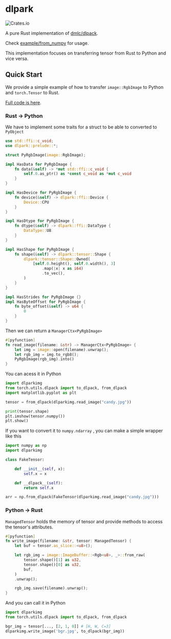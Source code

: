 # dlpark

![Crates.io](https://img.shields.io/crates/v/dlpark?style=for-the-badge)

A pure Rust implementation of [dmlc/dlpack](https://github.com/dmlc/dlpack).

Check [example/from_numpy](./example/from_numpy) for usage.

This implementation focuses on transferring tensor from Rust to Python and vice versa.

## Quick Start

We provide a simple example of how to transfer `image::RgbImage` to Python and `torch.Tensor` to Rust.

[Full code is here](https://github.com/SunDoge/dlparkimg).

### Rust $\rightarrow$ Python

We have to implement some traits for a struct to be able to converted to `PyObject`

```rust
use std::ffi::c_void;
use dlpark::prelude::*;

struct PyRgbImage(image::RgbImage);

impl HasData for PyRgbImage {
    fn data(&self) -> *mut std::ffi::c_void {
        self.0.as_ptr() as *const c_void as *mut c_void
    }
}

impl HasDevice for PyRgbImage {
    fn device(&self) -> dlpark::ffi::Device {
        Device::CPU
    }
}

impl HasDtype for PyRgbImage {
    fn dtype(&self) -> dlpark::ffi::DataType {
        DataType::U8
    }
}

impl HasShape for PyRgbImage {
    fn shape(&self) -> dlpark::tensor::Shape {
        dlpark::tensor::Shape::Owned(
            [self.0.height(), self.0.width(), 3]
                .map(|x| x as i64)
                .to_vec(),
        )
    }
}

impl HasStrides for PyRgbImage {}
impl HasByteOffset for PyRgbImage {
    fn byte_offset(&self) -> u64 {
        0
    }
}
```

Then we can return a `ManagerCtx<PyRgbImage>`

```rust
#[pyfunction]
fn read_image(filename: &str) -> ManagerCtx<PyRgbImage> {
    let img = image::open(filename).unwrap();
    let rgb_img = img.to_rgb8();
    PyRgbImage(rgb_img).into()
}
```

You can acess it in Python

```python
import dlparkimg
from torch.utils.dlpack import to_dlpack, from_dlpack
import matplotlib.pyplot as plt

tensor = from_dlpack(dlparkimg.read_image("candy.jpg"))

print(tensor.shape)
plt.imshow(tensor.numpy())
plt.show()
```

If you want to convert it to `numpy.ndarray` , you can make a simple wrapper like this

```python
import numpy as np
import dlparkimg

class FakeTensor:

    def __init__(self, x):
        self.x = x

    def __dlpack__(self):
        return self.x

arr = np.from_dlpack(FakeTensor(dlparkimg.read_image("candy.jpg")))
```

### Python $\rightarrow$ Rust

`ManagedTensor` holds the memory of tensor and provide methods to access the tensor's attributes.

```rust
#[pyfunction]
fn write_image(filename: &str, tensor: ManagedTensor) {
    let buf = tensor.as_slice::<u8>();

    let rgb_img = image::ImageBuffer::<Rgb<u8>, _>::from_raw(
        tensor.shape()[1] as u32,
        tensor.shape()[0] as u32,
        buf,
    )
    .unwrap();

    rgb_img.save(filename).unwrap();
}
```

And you can call it in Python

```python
import dlparkimg
from torch.utils.dlpack import to_dlpack, from_dlpack

bgr_img = tensor[..., [2, 1, 0]] # [H, W, C=3]
dlparkimg.write_image('bgr.jpg', to_dlpack(bgr_img))
```

